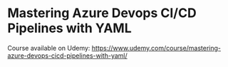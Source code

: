 # Mastering Azure Devops CI/CD Pipelines with YAML

Course available on Udemy:
https://www.udemy.com/course/mastering-azure-devops-cicd-pipelines-with-yaml/
